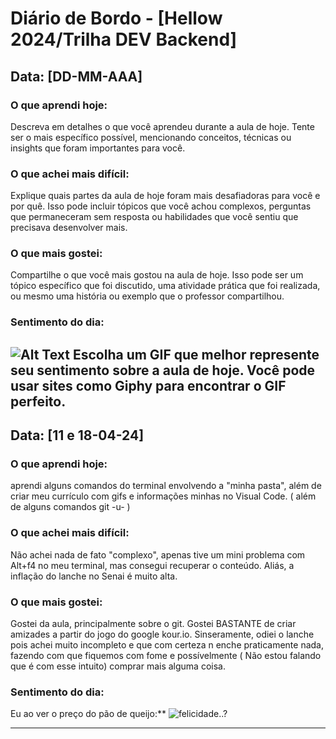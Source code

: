 # Diário de Bordo - [Hellow 2024/Trilha DEV Backend]

## Data: [DD-MM-AAA]

### O que aprendi hoje:
Descreva em detalhes o que você aprendeu durante a aula de hoje. Tente ser o mais específico possível, mencionando conceitos, técnicas ou insights que foram importantes para você.

### O que achei mais difícil:
Explique quais partes da aula de hoje foram mais desafiadoras para você e por quê. Isso pode incluir tópicos que você achou complexos, perguntas que permaneceram sem resposta ou habilidades que você sentiu que precisava desenvolver mais.

### O que mais gostei:
Compartilhe o que você mais gostou na aula de hoje. Isso pode ser um tópico específico que foi discutido, uma atividade prática que foi realizada, ou mesmo uma história ou exemplo que o professor compartilhou.

### Sentimento do dia:
![Alt Text](URL_DO_GIF)
Escolha um GIF que melhor represente seu sentimento sobre a aula de hoje. Você pode usar sites como Giphy para encontrar o GIF perfeito.
---

## Data: [11 e 18-04-24]

### O que aprendi hoje:
aprendi alguns comandos do terminal envolvendo a "minha pasta", além de criar meu currículo com gifs e informações minhas no Visual Code. ( além de alguns comandos git -u- )

### O que achei mais difícil:
Não achei nada de fato "complexo", apenas tive um mini problema com Alt+f4 no meu terminal, mas consegui recuperar o conteúdo. Aliás, a inflação do lanche no Senai é muito alta.

### O que mais gostei:
Gostei da aula, principalmente sobre o git. Gostei BASTANTE de criar amizades a partir do jogo do google kour.io. Sinseramente, odiei o lanche pois achei muito incompleto e que com certeza n enche praticamente nada, fazendo com que fiquemos com fome e possívelmente ( Não estou falando que é com esse intuito) comprar mais alguma coisa.

### Sentimento do dia:
Eu ao ver o preço do pão de queijo:**
![felicidade..?](https://media.tenor.com/z0X6U7McZPcAAAAM/bye-im-out.gif)


---



